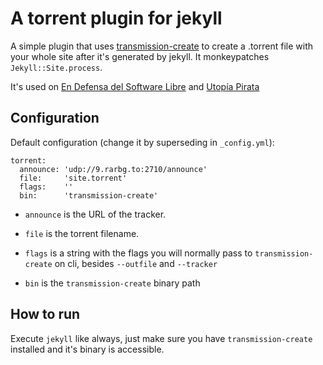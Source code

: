 # A torrent plugin for jekyll

A simple plugin that uses [transmission-create][1] to create a .torrent
file with your whole site after it's generated by jekyll. It
monkeypatches `Jekyll::Site.process`.

It's used on [En Defensa del Software Libre][0] and [Utopía Pirata][2]

[0]: https://endefensadelsl.org/
[1]: https://transmissionbt.com/
[2]: https://utopia.partidopirata.com.ar/

## Configuration

Default configuration (change it by superseding in `_config.yml`):

    torrent:
      announce: 'udp://9.rarbg.to:2710/announce'
      file:     'site.torrent'
      flags:    ''
      bin:      'transmission-create'

* `announce` is the URL of the tracker.

* `file` is the torrent filename.

* `flags` is a string with the flags you will normally pass to
  `transmission-create` on cli, besides `--outfile` and `--tracker`

* `bin` is the `transmission-create` binary path

## How to run

Execute `jekyll` like always, just make sure you have
`transmission-create` installed and it's binary is accessible.
